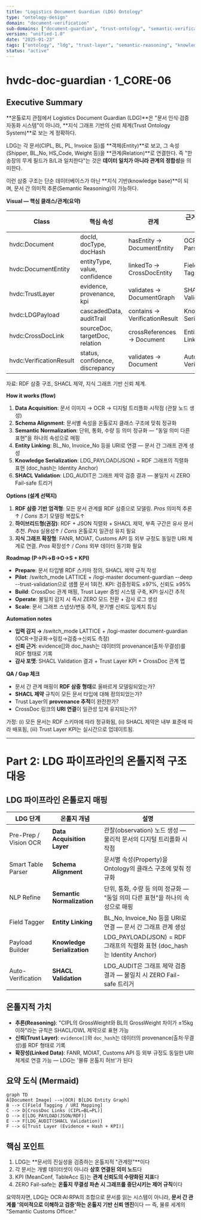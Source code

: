 ```yaml
---
title: "Logistics Document Guardian (LDG) Ontology"
type: "ontology-design"
domain: "document-verification"
sub-domains: ["document-guardian", "trust-ontology", "semantic-verification"]
version: "unified-1.0"
date: "2025-01-23"
tags: ["ontology", "ldg", "trust-layer", "semantic-reasoning", "knowledge-graph"]
status: "active"
---
```


# hvdc-doc-guardian · 1_CORE-06

## Executive Summary

**온톨로지 관점에서 Logistics Document Guardian (LDG)**은 "문서 인식·검증 자동화 시스템"이 아니라, **지식 그래프 기반의 신뢰 체계(Trust Ontology System)**로 보는 게 정확하다.

LDG는 각 문서(CIPL, BL, PL, Invoice 등)를 **객체(Entity)**로 보고, 그 속성(Shipper, BL_No, HS_Code, Weight 등)을 **관계(Relation)**로 연결한다. 즉 "한 송장의 무게 필드가 B/L과 일치한다"는 것은 **데이터 일치가 아니라 관계의 정합성**을 의미한다.

이런 삼중 구조는 단순 데이터베이스가 아닌 **지식 기반(knowledge base)**이 되며, 문서 간 의미적 추론(Semantic Reasoning)이 가능하다.

**Visual — 핵심 클래스/관계(요약)**

| Class | 핵심 속성 | 관계 | 근거/조인 소스 | 결과 |
|-------|-----------|------|----------------|------|
| hvdc:Document | docId, docType, docHash | hasEntity → DocumentEntity | OCR/Table Parser | 상태, 정합성 |
| hvdc:DocumentEntity | entityType, value, confidence | linkedTo → CrossDocEntity | Field Tagger | URI 연결 |
| hvdc:TrustLayer | evidence, provenance, kpi | validates → DocumentGraph | SHACL Validation | PASS/FAIL |
| hvdc:LDGPayload | cascadedData, auditTrail | contains → VerificationResult | Knowledge Serialization | JSON/RDF |
| hvdc:CrossDocLink | sourceDoc, targetDoc, relation | crossReferences → Document | Entity Linking | 그래프 관계 |
| hvdc:VerificationResult | status, confidence, discrepancy | validates → Document | Auto-Verification | 검증 상태 |

자료: RDF 삼중 구조, SHACL 제약, 지식 그래프 기반 신뢰 체계.

**How it works (flow)**

1. **Data Acquisition**: 문서 이미지 → OCR → 디지털 트리플화 시작점 (관찰 노드 생성)
2. **Schema Alignment**: 문서별 속성을 온톨로지 클래스 구조에 맞춰 정규화
3. **Semantic Normalization**: 단위, 통화, 수량 등 의미 정규화 — "동일 의미 다른 표현"을 하나의 속성으로 매핑
4. **Entity Linking**: BL_No, Invoice_No 등을 URI로 연결 — 문서 간 그래프 관계 생성
5. **Knowledge Serialization**: LDG_PAYLOAD(JSON) = RDF 그래프의 직렬화 표현 (doc_hash는 Identity Anchor)
6. **SHACL Validation**: LDG_AUDIT은 그래프 제약 검증 결과 — 불일치 시 ZERO Fail-safe 트리거

**Options (설계 선택지)**

1. **RDF 삼중 기반 엄격형**: 모든 문서 관계를 RDF 삼중으로 모델링. *Pros* 의미적 추론↑ / *Cons* 초기 모델링 복잡도↑
2. **하이브리드형(권장)**: RDF + JSON 직렬화 + SHACL 제약, 부족 구간은 유사 문서 추천. *Pros* 실용성↑ / *Cons* 온톨로지 일관성 유지 필요
3. **지식 그래프 확장형**: FANR, MOIAT, Customs API 등 외부 규정도 동일한 URI 체계로 연결. *Pros* 확장성↑ / *Cons* 외부 데이터 동기화 필요

**Roadmap (P→Pi→B→O→S + KPI)**

- **Prepare**: 문서 타입별 RDF 스키마 정의, SHACL 제약 규칙 작성
- **Pilot**: /switch_mode LATTICE + /logi-master document-guardian --deep --trust-validation으로 샘플 문서 1회전. KPI: 검증정확도 ≥97%, 신뢰도 ≥95%
- **Build**: CrossDoc 관계 매핑, Trust Layer 증빙 시스템 구축, KPI 실시간 추적
- **Operate**: 불일치 감지 시 즉시 ZERO 모드 전환 + 감사 로그 생성
- **Scale**: 문서 그래프 스냅샷/변동 추적, 분기별 신뢰도 임계치 튜닝

**Automation notes**

- **입력 감지 →** /switch_mode LATTICE + /logi-master document-guardian (OCR→정규화→링킹→검증→신뢰도 측정)
- **신뢰 근거**: evidence[]와 doc_hash는 데이터의 provenance(출처·무결성)를 RDF 형태로 기록
- **감사 포맷**: SHACL Validation 결과 + Trust Layer KPI + CrossDoc 관계 맵

**QA / Gap 체크**

- 문서 간 관계 매핑이 **RDF 삼중 형태**로 올바르게 모델링되었는가?
- **SHACL 제약** 규칙이 모든 문서 타입에 대해 정의되었는가?
- Trust Layer의 **provenance 추적**이 완전한가?
- CrossDoc 링크의 **URI 연결**이 일관성 있게 유지되는가?

가정: (i) 모든 문서는 RDF 스키마에 따라 정규화됨, (ii) SHACL 제약은 내부 표준에 따라 배포됨, (iii) Trust Layer KPI는 실시간으로 업데이트됨.

---

# Part 2: LDG 파이프라인의 온톨지적 구조 대응

## LDG 파이프라인 온톨로지 매핑

| LDG 단계 | 온톨지 개념 | 설명 |
|----------|-------------|------|
| Pre-Prep / Vision OCR | **Data Acquisition Layer** | 관찰(observation) 노드 생성 — 물리적 문서의 디지털 트리플화 시작점 |
| Smart Table Parser | **Schema Alignment** | 문서별 속성(Property)을 Ontology의 클래스 구조에 맞춰 정규화 |
| NLP Refine | **Semantic Normalization** | 단위, 통화, 수량 등 의미 정규화 — "동일 의미 다른 표현"을 하나의 속성으로 매핑 |
| Field Tagger | **Entity Linking** | BL_No, Invoice_No 등을 URI로 연결 — 문서 간 그래프 관계 생성 |
| Payload Builder | **Knowledge Serialization** | LDG_PAYLOAD(JSON) = RDF 그래프의 직렬화 표현 (doc_hash는 Identity Anchor) |
| Auto-Verification | **SHACL Validation** | LDG_AUDIT은 그래프 제약 검증 결과 — 불일치 시 ZERO Fail-safe 트리거 |

## 온톨지적 가치

* **추론(Reasoning)**: "CIPL의 GrossWeight와 BL의 GrossWeight 차이가 ±15kg 이하"라는 규칙은 SHACL/OWL 제약으로 표현 가능
* **신뢰(Trust Layer)**: `evidence[]`와 `doc_hash`는 데이터의 provenance(출처·무결성)를 RDF 형태로 기록
* **확장성(Linked Data)**: FANR, MOIAT, Customs API 등 외부 규정도 동일한 URI 체계로 연결 가능 — LDG는 '물류 온톨지 허브'가 된다

## 요약 도식 (Mermaid)

```mermaid
graph TD
A[Document Image] -->|OCR| B[LDG Entity Graph]
B --> C[Field Tagging / URI Mapping]
C --> D[CrossDoc Links (CIPL↔BL↔PL)]
D --> E[LDG_PAYLOAD(JSON/RDF)]
E --> F[LDG_AUDIT(SHACL Validation)]
F --> G[Trust Layer (Evidence + Hash + KPI)]
```

## 핵심 포인트

1. LDG는 **문서의 진실성을 검증하는 온톨지적 "관계망"**이다
2. 각 문서는 개별 데이터셋이 아니라 **상호 연결된 의미 노드**다
3. KPI (MeanConf, TableAcc 등)는 **관계 신뢰도의 수량화된 지표**다
4. ZERO Fail-safe는 **온톨지 무결성 파손 시 그래프를 중단시키는 제어 규칙**이다

요약하자면, LDG는 OCR·AI·RPA의 조합으로 문서를 읽는 시스템이 아니라, **문서 간 관계를 '의미적으로 이해하고 검증'하는 온톨지 기반 신뢰 엔진**이다 — 즉, 물류 세계의 "Semantic Customs Officer."
